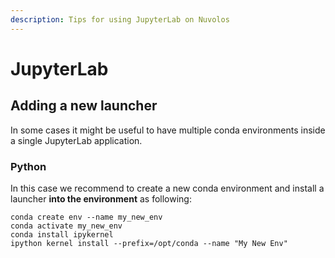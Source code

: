 ```yaml
---
description: Tips for using JupyterLab on Nuvolos
---
```


# JupyterLab

## Adding a new launcher

In some cases it might be useful to have multiple conda environments inside a single JupyterLab application.

### Python

In this case we recommend to create a new conda environment and install a launcher **into the environment** as following:

```text
conda create env --name my_new_env
conda activate my_new_env
conda install ipykernel
ipython kernel install --prefix=/opt/conda --name "My New Env"
```



